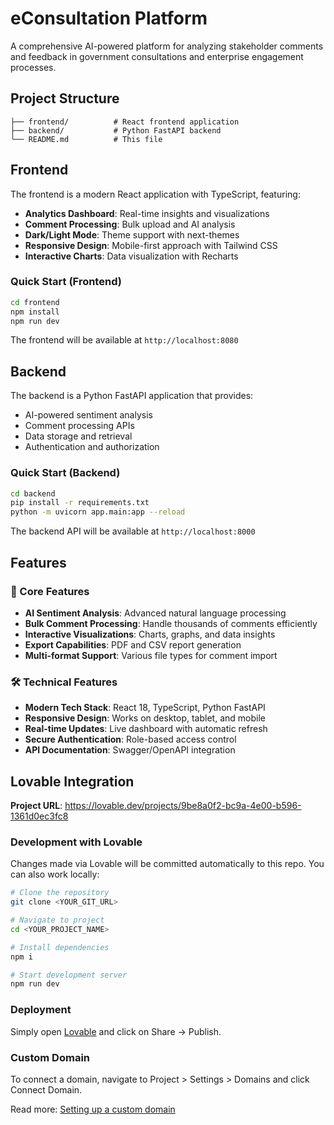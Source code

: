 # eConsultation Platform

A comprehensive AI-powered platform for analyzing stakeholder comments and feedback in government consultations and enterprise engagement processes.

## Project Structure

```
├── frontend/          # React frontend application
├── backend/           # Python FastAPI backend
└── README.md          # This file
```

## Frontend

The frontend is a modern React application with TypeScript, featuring:

- **Analytics Dashboard**: Real-time insights and visualizations
- **Comment Processing**: Bulk upload and AI analysis
- **Dark/Light Mode**: Theme support with next-themes
- **Responsive Design**: Mobile-first approach with Tailwind CSS
- **Interactive Charts**: Data visualization with Recharts

### Quick Start (Frontend)

```bash
cd frontend
npm install
npm run dev
```

The frontend will be available at `http://localhost:8080`

## Backend

The backend is a Python FastAPI application that provides:

- AI-powered sentiment analysis
- Comment processing APIs
- Data storage and retrieval
- Authentication and authorization

### Quick Start (Backend)

```bash
cd backend
pip install -r requirements.txt
python -m uvicorn app.main:app --reload
```

The backend API will be available at `http://localhost:8000`

## Features

### 🎯 Core Features
- **AI Sentiment Analysis**: Advanced natural language processing
- **Bulk Comment Processing**: Handle thousands of comments efficiently
- **Interactive Visualizations**: Charts, graphs, and data insights
- **Export Capabilities**: PDF and CSV report generation
- **Multi-format Support**: Various file types for comment import

### 🛠 Technical Features
- **Modern Tech Stack**: React 18, TypeScript, Python FastAPI
- **Responsive Design**: Works on desktop, tablet, and mobile
- **Real-time Updates**: Live dashboard with automatic refresh
- **Secure Authentication**: Role-based access control
- **API Documentation**: Swagger/OpenAPI integration

## Lovable Integration

**Project URL**: https://lovable.dev/projects/9be8a0f2-bc9a-4e00-b596-1361d0ec3fc8

### Development with Lovable

Changes made via Lovable will be committed automatically to this repo. You can also work locally:

```sh
# Clone the repository
git clone <YOUR_GIT_URL>

# Navigate to project
cd <YOUR_PROJECT_NAME>

# Install dependencies
npm i

# Start development server
npm run dev
```

### Deployment

Simply open [Lovable](https://lovable.dev/projects/9be8a0f2-bc9a-4e00-b596-1361d0ec3fc8) and click on Share → Publish.

### Custom Domain

To connect a domain, navigate to Project > Settings > Domains and click Connect Domain.

Read more: [Setting up a custom domain](https://docs.lovable.dev/tips-tricks/custom-domain#step-by-step-guide)
